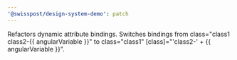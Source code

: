 ```yaml
---
'@swisspost/design-system-demo': patch
---
```


Refactors dynamic attribute bindings.
Switches bindings from class="class1 class2-{{ angularVariable }}" to class="class1" [class]="'class2-' + {{ angularVariable }}".
